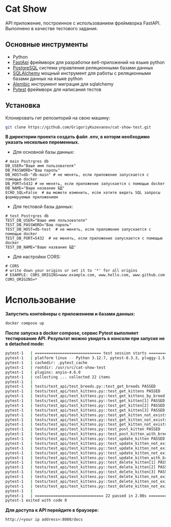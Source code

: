 # Cat Show
API приложение, построенное с использованием фреймворка FastAPI. Выполнено в качестве тестового задания.

## Основные инструменты
 - Python
 - [FastApi](https://fastapi.tiangolo.com/) фреймворк для разработки веб-приложений на языке python
 - [PostgreSQL](https://www.postgresql.org/) система управления реляционными базами данных
 - [SQLAlchemy](https://www.sqlalchemy.org/) мощный инструмент для работы с реляционными базами данных на языке python
 - [Alembic](https://alembic.sqlalchemy.org/en/latest/) инструмент миграция для sqlalchemy
 - [Pytest](https://docs.pytest.org/en/stable/) фреймворк для написания тестов

## Установка
Клонировать гит репозиторий на свою машину:
```sh
git clone https://github.com/GrigoriyKuzevanov/cat-show-test.git
```
**В директории проекта создать файл .env, в которм необходимо указать несколько переменных.**

- Для основной базы данных:
```
# main Postrgres db
DB_USER="Ваше имя пользователя"
DB_PASSWORD="Ваш пароль"
DB_HOST=db-"db-main" # не менять, если приложение запускается с помощью docker
DB_PORT=5432 # не менять, если приложение запускается с помощью docker
DB_NAME="Ваше название БД"
ECHO_SQL=False  # вы можете изменить, если хотите видеть SQL запросы формируемые приложением
```
- Для тестовой базы данных: 
```
# test Postrgres db
TEST_DB_USER="Ваше имя пользователя"
TEST_DB_PASSWORD="Ваш пароль"
TEST_DB_HOST=db-test  # не менять, если приложение запускается с помощью docker
TEST_DB_PORT=5432  # не менять, если приложение запускается с помощью docker
TEST_DB_NAME="Ваше название БД"
```
- Для настройки CORS:
```
# CORS
# write down your origins or set it to '*' for all origins
# EXAMPLE: CORS_ORIGINS=www.example.com, www.hello.com, www.github.com
CORS_ORIGINS=*
```

# Использование
**Запустить контейнеры с приложением и базами данных:**
```sh
docker compose up
```
**После запуска в docker compose, сервис Pytest выполняет тестирование API. Результат можно увидеть в консоли при запуске не в detached mode:**
```sh
pytest-1   | ============================= test session starts ==============================
pytest-1   | platform linux -- Python 3.12.7, pytest-8.3.3, pluggy-1.5.0 -- /usr/local/bin/python3.12
pytest-1   | cachedir: .pytest_cache
pytest-1   | rootdir: /usr/src/cat-show-test
pytest-1   | plugins: anyio-4.6.0
pytest-1   | collecting ... collected 22 items
pytest-1   | 
pytest-1   | tests/test_api/test_breeds.py::test_get_breeds PASSED                    [  4%]
pytest-1   | tests/test_api/test_kittens.py::test_get_kittens PASSED                  [  9%]
pytest-1   | tests/test_api/test_kittens.py::test_get_kittens_by_breed PASSED         [ 13%]
pytest-1   | tests/test_api/test_kittens.py::test_get_kitten[1] PASSED                [ 18%]
pytest-1   | tests/test_api/test_kittens.py::test_get_kitten[2] PASSED                [ 22%]
pytest-1   | tests/test_api/test_kittens.py::test_get_kitten[3] PASSED                [ 27%]
pytest-1   | tests/test_api/test_kittens.py::test_get_kitten_not_exists[1] PASSED     [ 31%]
pytest-1   | tests/test_api/test_kittens.py::test_get_kitten_not_exists[2] PASSED     [ 36%]
pytest-1   | tests/test_api/test_kittens.py::test_get_kitten_not_exists[3] PASSED     [ 40%]
pytest-1   | tests/test_api/test_kittens.py::test_post_kitten PASSED                  [ 45%]
pytest-1   | tests/test_api/test_kittens.py::test_post_kitten_with_breed_not_exist PASSED [ 50%]
pytest-1   | tests/test_api/test_kittens.py::test_update_kitten PASSED                [ 54%]
pytest-1   | tests/test_api/test_kittens.py::test_update_kitten_not_exist[1] PASSED   [ 59%]
pytest-1   | tests/test_api/test_kittens.py::test_update_kitten_not_exist[2] PASSED   [ 63%]
pytest-1   | tests/test_api/test_kittens.py::test_update_kitten_not_exist[3] PASSED   [ 68%]
pytest-1   | tests/test_api/test_kittens.py::test_update_kitten_with_breed_not_exist PASSED [ 72%]
pytest-1   | tests/test_api/test_kittens.py::test_delete_kitten[1] PASSED             [ 77%]
pytest-1   | tests/test_api/test_kittens.py::test_delete_kitten[2] PASSED             [ 81%]
pytest-1   | tests/test_api/test_kittens.py::test_delete_kitten[3] PASSED             [ 86%]
pytest-1   | tests/test_api/test_kittens.py::test_delete_kitten_not_exist[1] PASSED   [ 90%]
pytest-1   | tests/test_api/test_kittens.py::test_delete_kitten_not_exist[2] PASSED   [ 95%]
pytest-1   | tests/test_api/test_kittens.py::test_delete_kitten_not_exist[3] PASSED   [100%]
pytest-1   | 
pytest-1   | ============================== 22 passed in 2.08s ==============================
pytest-1 exited with code 0
```
**Для доступа к API перейдите в браузере:**
```
http://<your ip address>:8080/docs
```
